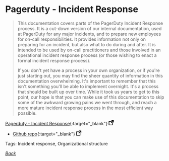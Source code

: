 # Pagerduty - Incident Response

> This documentation covers parts of the PagerDuty Incident Response process. It is a cut-down version of our internal documentation, used at PagerDuty for any major incidents, and to prepare new employees for on-call responsibilities. It provides information not only on preparing for an incident, but also what to do during and after. It is intended to be used by on-call practitioners and those involved in an operational incident response process (or those wishing to enact a formal incident response process).
>
> If you don't yet have a process in your own organization, or if you're just starting out, you may find the sheer quantity of information in this documentation overwhelming. It's important to remember that this isn't something you'll be able to implement overnight. It's a process that should be built up over time. While it took us years to get to this point, our hope is that you can make use of this documentation to skip some of the awkward growing pains we went through, and reach a more mature incident response process in the most efficient way possible.

[Pagerduty - Incident Response](https://response.pagerduty.com/){:target="_blank"} ![external redirect](../../img/ext-redir.png)

- [Github repo](https://github.com/pagerduty/incident-response-docs){:target="_blank"} ![external redirect](../../img/ext-redir.png)

Tags: Incident response, Organizational structure

[_Back_](../)
